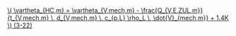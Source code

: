 <a href="/eco2_guide_center/1.%20ECO2%20Logic%20Guide/Hee1_Equation_List.html" class="equation-link" target="_blank" rel="noopener noreferrer">
  \( \vartheta_{HC,m} = \vartheta_{V,mech,m} - \frac{Q_{V,E,ZUL,m}}{t_{V,mech,m} \, d_{V,mech,m} \, c_{p,L} \rho_L \, \dot{V}_{mech,m}} + 1.4K \) <span class="eq-number">(3-22)</span>
</a>
